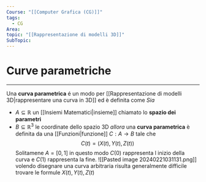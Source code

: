 ```yaml
---
Course: "[[Computer Grafica (CG)]]"
tags:
  - CG
Area: 
topic: "[[Rappresentazione di modelli 3D]]"
SubTopic:
---
```


# Curve parametriche
---
Una __curva parametrica__ é un modo per [[Rappresentazione di modelli 3D|rappresentare una curva in 3D]] ed è definita come 
_Sia_
- $A \subseteq  \mathbb{R}$ un [[Insiemi Matematici|insieme]]  chiamato lo __spazio dei parametri__
- $B \subseteq \mathbb{R}^3$ le coordinate dello spazio 3D
 _allora_ una __curva parametrica__ è definita da una [[Funzioni|funzione]]  $C:A \to B$ tale che $$C(t)=(X(t),Y(t),Z(t))$$ 
 Solitamene $A=[0,1]$ in questo modo $C(0)$ rappresenta l inizio della curva e $C(1)$ rappresenta la fine.
![[Pasted image 20240221031131.png]]
volendo disegnare una curva arbitraria risulta generalmente difficile trovare le formule $X(t),Y(t),Z(t)$ 
